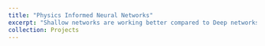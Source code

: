 ```yaml
---
title: "Physics Informed Neural Networks"
excerpt: "Shallow networks are working better compared to Deep networks for PINNs 1<br/><img src='/images/MicrosoftTeams-image.png'>"
collection: Projects
---
```


